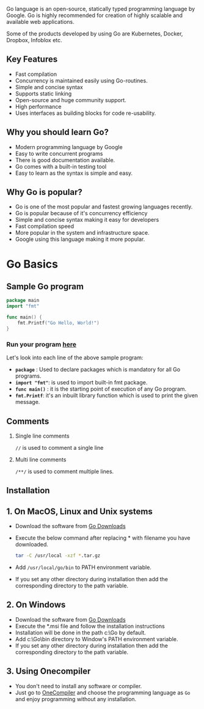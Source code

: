 Go language is an open-source, statically typed programming language by Google. Go is highly recommended for creation of highly scalable and available web applications. 

Some of the products developed by using Go are Kubernetes, Docker, Dropbox, Infoblox etc.

## Key Features
* Fast compilation
* Concurrency is maintained easily using Go-routines.
* Simple and concise syntax
* Supports static linking
* Open-source and huge community support.
* High performance
* Uses interfaces as building blocks for code re-usability.

## Why you should learn Go?
* Modern programming language by Google
* Easy to write concurrent programs
* There is good documentation available.
* Go comes with a built-in testing tool 
* Easy to learn as the syntax is simple and easy.

## Why Go is popular?

* Go is one of the most popular and fastest growing languages recently.
* Go is popular because of it's concurrency efficiency 
* Simple and concise syntax making it easy for developers
* Fast compilation speed
* More popular in the system and infrastructure space. 
* Google using this language making it more popular.

# Go Basics

## Sample Go program

```go
package main
import "fmt"

func main() {
	fmt.Printf("Go Hello, World!")
}
```
### Run your program [here](https://onecompiler.com/go)

Let's look into each line of the above sample program:

* **`package`** : Used to declare packages which is mandatory for all Go programs. 
* **`import "fmt"`**: is used to import built-in fmt package.
* **`func main()`** : it is the starting point of execution of any Go program.
* **`fmt.Printf`**: it's an inbuilt library function which is used to print the given message.


## Comments

1. Single line comments

    `//` is used to comment a single line

2. Multi line comments

    `/**/` is used to comment multiple lines.

 
## Installation

## 1. On MacOS, Linux and Unix systems

* Download the software from [Go Downloads](https://golang.org/dl/)

* Execute the below command after replacing * with filename you have downloaded.
    ```sh
    tar -C /usr/local -xzf *.tar.gz  
    ```
* Add `/usr/local/go/bin` to PATH environment variable.
* If you set any other directory during installation then add the corresponding directory to the path variable.

## 2. On Windows

* Download the software from [Go Downloads](https://golang.org/dl/)
* Execute the *.msi file and follow the installation instructions
* Installation will be done in the path c:\Go by default.
* Add c:\Go\bin directory to Window's PATH environment variable. 
* If you set any other directory during installation then add the corresponding directory to the path variable.

## 3. Using Onecompiler

* You don't need to install any software or compiler.
* Just go to [OneCompiler](https://onecompiler.com/) and choose the programming language as `Go` and enjoy programming without any installation.
